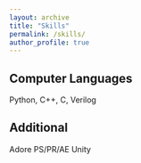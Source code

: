 ```yaml
---
layout: archive
title: "Skills"
permalink: /skills/
author_profile: true
---
```


Computer Languages
----------------
Python, C++, C, Verilog

Additional
----------------
Adore PS/PR/AE
Unity
